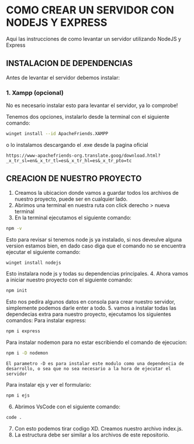 # COMO CREAR UN SERVIDOR CON NODEJS Y EXPRESS
Aqui las instrucciones de como levantar un servidor utilizando NodeJS y Express
## INSTALACION DE DEPENDENCIAS
Antes de levantar el servidor debemos instalar:
### 1. Xampp (opcional)
No es necesario instalar esto para levantar el servidor, ya lo comprobe!

Tenemos dos opciones, instalarlo desde la terminal con el siguiente comando:
```bash
winget install --id ApacheFriends.XAMPP
```
o lo instalamos descargando el .exe desde la pagina oficial
```link
https://www-apachefriends-org.translate.goog/download.html?_x_tr_sl=en&_x_tr_tl=es&_x_tr_hl=es&_x_tr_pto=tc
```
## CREACION DE NUESTRO PROYECTO
1. Creamos la ubicacion donde vamos a guardar todos los archivos de nuestro proyecto, puede ser en cualquier lado.
2. Abrimos una terminal en nuestra ruta con click derecho > nueva terminal
3. En la terminal ejecutamos el siguiente comando:
```bash
npm -v
```
Esto para revisar si tenemos node js ya instalado, si nos deveulve alguna version estamos bien, en dado caso diga que el comando no se encuentra ejecutar el siguiente comando:
```bash
winget install nodejs
```

Esto instalara node js y todas su dependencias principales.
4. Ahora vamos a iniciar nuestro proyecto con el siguiente comando:
```bash
npm init
```
Esto nos pedira algunos datos en consola para crear nuestro servidor, simplemente podemos darle enter a todo.
5. vamos a instalar todas las dependecias extra para nuestro proyecto, ejecutamos los siguientes comandos:
  Para instalar express:
```bash
npm i express
```
  Para instalar nodemon para no estar escribiendo el comando de ejecucion:
```bash
npm i -D nodemon
```
    El parametro -D es para instalar este modulo como una dependencia de desarrollo, o sea que no sea necesario a la hora de ejecutar el servidor
  
  Para instalar ejs y ver el formulario:
```bash
npm i ejs
```

6. Abrimos VsCode con el siguiente comando:
```bash
code .
```
7. Con esto podemos tirar codigo XD. Creamos nuestro archivo index.js.
8. La estructura debe ser similar a los archivos de este repositorio.
